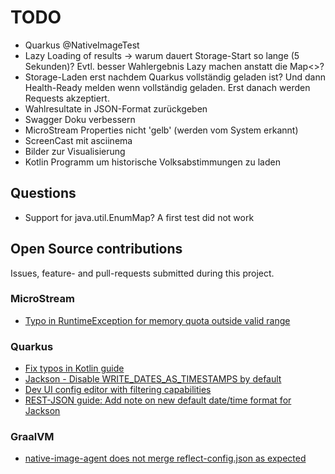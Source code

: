 # TODO

* Quarkus @NativeImageTest
* Lazy Loading of results -> warum dauert Storage-Start so lange (5 Sekunden)? Evtl. besser Wahlergebnis
  Lazy machen anstatt die Map<>?
* Storage-Laden erst nachdem Quarkus vollständig geladen ist? Und dann Health-Ready melden wenn
  vollständig geladen. Erst danach werden Requests akzeptiert.
* Wahlresultate in JSON-Format zurückgeben
* Swagger Doku verbessern
* MicroStream Properties nicht 'gelb' (werden vom System erkannt)
* ScreenCast mit asciinema
* Bilder zur Visualisierung
* Kotlin Programm um historische Volksabstimmungen zu laden

## Questions

- Support for java.util.EnumMap? A first test did not work

## Open Source contributions

Issues, feature- and pull-requests submitted during this project.

### MicroStream

- [Typo in RuntimeException for memory quota outside valid range](https://github.com/microstream-one/microstream/issues/3)

### Quarkus

- [Fix typos in Kotlin guide](https://github.com/quarkusio/quarkus/pull/15134)
- [Jackson - Disable WRITE_DATES_AS_TIMESTAMPS by default](https://github.com/quarkusio/quarkus/pull/15139)
- [Dev UI config editor with filtering capabilities](https://github.com/quarkusio/quarkus/issues/15196)
- [REST-JSON guide: Add note on new default date/time format for Jackson](https://github.com/quarkusio/quarkus/pull/15217)

### GraalVM

- [native-image-agent does not merge reflect-config.json as expected](https://github.com/oracle/graal/issues/3192)
